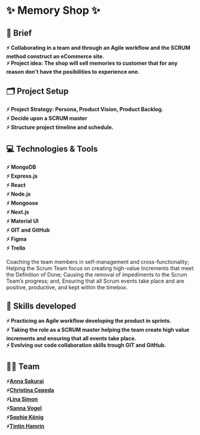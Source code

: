 # :sparkles:	Memory Shop  :sparkles:	 
  
## :page_facing_up: Brief
 **:zap: Collaborating in a team and through an Agile workflow and the SCRUM method construct an eCommerce site.  <br>
   :zap: Project idea: The shop will sell memories to customer that for any reason don't have the posibilities to experience one.** <br>
   

## :card_index_dividers: Project Setup 
 **:zap: Project Strategy: Persona, Product Vision, Product Backlog. <br>
 :zap: Decide upon a SCRUM master <br>
 :zap: Structure project timeline and schedule.**<br>

## :computer:	 Technologies & Tools
 **:zap: MongoDB <br>
 :zap: Express.js <br>
 :zap: React<br>
 :zap: Node.js<br>
  :zap: Mongoose<br>
   :zap: Next.js<br>
   :zap: Material UI<br>
   :zap: GIT and GitHub<br>
    :zap: Figma<br>
     :zap: Trello**<br>
 
Coaching the team members in self-management and cross-functionality;
Helping the Scrum Team focus on creating high-value Increments that meet the Definition of Done;
Causing the removal of impediments to the Scrum Team’s progress; and,
Ensuring that all Scrum events take place and are positive, productive, and kept within the timebox.
  
## :mechanical_arm: Skills developed
 **:zap: Practicing an Agile workflow developing the product in sprints. <br>
  :zap: Taking the role as a SCRUM master helping the team create high value increments and ensuring that all events take place.<br>
 :zap: Evolving our code collaboration skills trough GIT and GitHub.**
      

            
 ## :dancing_women: Team 
   **:zap:[Anna Sakurai](https://github.com/AnnaSak7)<br>
     :zap:[Christina Cepeda](https://github.com/ChrisCepeda)<br>
     :zap:[Lina Simon](https://github.com/LinaSimon)<br>
     :zap:[Sanna Vogel](https://github.com/SanVog)<br>
     :zap:[Sophie König](https://github.com/SophieKoenig)<br>
     :zap:[Tintin Hamrin](https://github.com/TintinHamrin)**
